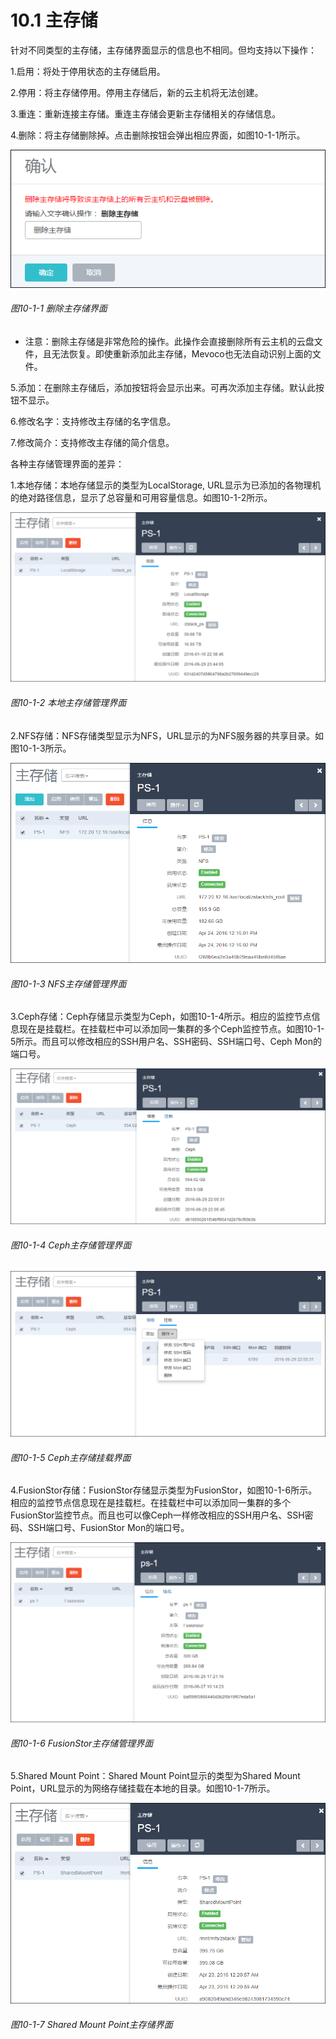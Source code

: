 # 10.1 主存储

针对不同类型的主存储，主存储界面显示的信息也不相同。但均支持以下操作：

1.启用：将处于停用状态的主存储启用。

2.停用：将主存储停用。停用主存储后，新的云主机将无法创建。

3.重连：重新连接主存储。重连主存储会更新主存储相关的存储信息。

4.删除：将主存储删除掉。点击删除按钮会弹出相应界面，如图10-1-1所示。

![png](../images/10-1-1.png "图10-1-1 删除主存储界面")
###### 图10-1-1 删除主存储界面

* 注意：删除主存储是非常危险的操作。此操作会直接删除所有云主机的云盘文件，且无法恢复。即使重新添加此主存储，Mevoco也无法自动识别上面的文件。

5.添加：在删除主存储后，添加按钮将会显示出来。可再次添加主存储。默认此按钮不显示。

6.修改名字：支持修改主存储的名字信息。

7.修改简介：支持修改主存储的简介信息。

各种主存储管理界面的差异：

1.本地存储：本地存储显示的类型为LocalStorage, URL显示为已添加的各物理机的绝对路径信息，显示了总容量和可用容量信息。如图10-1-2所示。

![png](../images/10-1-2.png "图10-1-2 本地主存储管理界面")
###### 图10-1-2 本地主存储管理界面

2.NFS存储：NFS存储类型显示为NFS，URL显示的为NFS服务器的共享目录。如图10-1-3所示。

![png](../images/10-1-3.png "图10-1-3 NFS主存储管理界面")
###### 图10-1-3 NFS主存储管理界面

3.Ceph存储：Ceph存储显示类型为Ceph，如图10-1-4所示。相应的监控节点信息现在是挂载栏。在挂载栏中可以添加同一集群的多个Ceph监控节点。如图10-1-5所示。而且可以修改相应的SSH用户名、SSH密码、SSH端口号、Ceph Mon的端口号。

![png](../images/10-1-4.png "图10-1-4 Ceph主存储管理界面")
###### 图10-1-4 Ceph主存储管理界面

![png](../images/10-1-5.png "图10-1-5 Ceph主存储挂载界面")
###### 图10-1-5 Ceph主存储挂载界面

4.FusionStor存储：FusionStor存储显示类型为FusionStor，如图10-1-6所示。相应的监控节点信息现在是挂载栏。在挂载栏中可以添加同一集群的多个FusionStor监控节点。而且也可以像Ceph一样修改相应的SSH用户名、SSH密码、SSH端口号、FusionStor Mon的端口号。

![png](../images/10-1-6.png "图10-1-6 FusionStor主存储管理界面")
###### 图10-1-6 FusionStor主存储管理界面

5.Shared Mount Point：Shared Mount Point显示的类型为Shared Mount Point，URL显示的为网络存储挂载在本地的目录。如图10-1-7所示。

![png](../images/10-1-7.png "图10-1-7 Shared Mount Point主存储界面")
###### 图10-1-7 Shared Mount Point主存储界面

